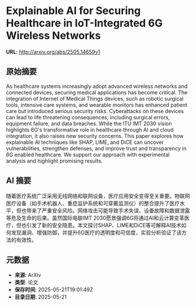 # Explainable AI for Securing Healthcare in IoT-Integrated 6G Wireless Networks

**URL**: http://arxiv.org/abs/2505.14659v1

## 原始摘要

As healthcare systems increasingly adopt advanced wireless networks and
connected devices, securing medical applications has become critical. The
integration of Internet of Medical Things devices, such as robotic surgical
tools, intensive care systems, and wearable monitors has enhanced patient care
but introduced serious security risks. Cyberattacks on these devices can lead
to life threatening consequences, including surgical errors, equipment failure,
and data breaches. While the ITU IMT 2030 vision highlights 6G's transformative
role in healthcare through AI and cloud integration, it also raises new
security concerns. This paper explores how explainable AI techniques like SHAP,
LIME, and DiCE can uncover vulnerabilities, strengthen defenses, and improve
trust and transparency in 6G enabled healthcare. We support our approach with
experimental analysis and highlight promising results.


## AI 摘要

随着医疗系统广泛采用无线网络和联网设备，医疗应用安全变得至关重要。物联网医疗设备（如手术机器人、重症监护系统和可穿戴监测仪）的整合提升了医疗水平，但也带来了严重安全风险。网络攻击可能导致手术失误、设备故障和数据泄露等危及生命的后果。虽然国际电联IMT 2030愿景强调6G将通过AI和云计算变革医疗，但也引发了新的安全隐患。本文探讨SHAP、LIME和DiCE等可解释AI技术如何发现漏洞、增强防御，并提升6G医疗的透明度和可信度，实验分析验证了该方法的有效性。

## 元数据

- **来源**: ArXiv
- **类型**: 论文
- **保存时间**: 2025-05-21T19:01:49Z
- **目录日期**: 2025-05-21
